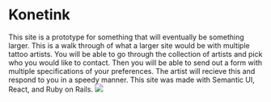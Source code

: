 # Konetink 

This site is a prototype for something that will eventually be something larger. This is a walk through of what a larger site would be with multiple tattoo artists. You will be able to go through the collection of artists and pick who you would like to contact. Then you will be able to send out a form with multiple specifications of your preferences. The artist will recieve this and respond to you in a speedy manner. 
This site was made with Semantic UI, React, and Ruby on Rails.
![](src/img/konetink.gif)